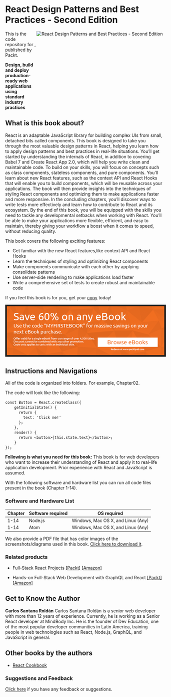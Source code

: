 # React Design Patterns and Best Practices - Second Edition

<a href="https://prod.packtpub.com/in/web-development/react-design-patterns-and-best-practices-second-edition?utm_source=Github&utm_medium=Repository&utm_campaign=9781789530179"><img src="https://prod.packtpub.com/media/catalog/product/cache/a22c7d190d97ca25f5f1089471ab8502/b/1/b11439_mockupcover_0.png" alt="React Design Patterns and Best Practices - Second Edition" height="256px" align="right"></a>


<a href="https://prod.packtpub.com/in/web-development/react-design-patterns-and-best-practices-second-edition?utm_source=github&utm_medium=repository&utm_campaign="><img src="" alt="" height="256px" align="right"></a>

This is the code repository for [](https://prod.packtpub.com/in/web-development/react-design-patterns-and-best-practices-second-edition?utm_source=github&utm_medium=repository&utm_campaign=), published by Packt.

**Design, build and deploy production-ready web applications using standard industry practices**

## What is this book about?
React is an adaptable JavaScript library for building complex UIs from small, detached bits called components. This book is designed to take you through the most valuable design patterns in React, helping you learn how to apply design patterns and best practices in real-life situations.
You’ll get started by understanding the internals of React, in addition to covering Babel 7 and Create React App 2.0, which will help you write clean and maintainable code. To build on your skills, you will focus on concepts such as class components, stateless components, and pure components. You'll learn about new React features, such as the context API and React Hooks that will enable you to build components, which will be reusable across your applications. The book will then provide insights into the techniques of styling React components and optimizing them to make applications faster and more responsive. In the concluding chapters, you’ll discover ways to write tests more effectively and learn how to contribute to React and its ecosystem.
By the end of this book, you will be equipped with the skills you need to tackle any developmental setbacks when working with React. You’ll be able to make your applications more flexible, efficient, and easy to maintain, thereby giving your workflow a boost when it comes to speed, without reducing quality.

This book covers the following exciting features:
* Get familiar with the new React features,like context API and React Hooks
* Learn the techniques of styling and optimizing React components
* Make components communicate with each other by applying consolidate patterns
* Use server-side rendering to make applications load faster
* Write a comprehensive set of tests to create robust and maintainable code

If you feel this book is for you, get your [copy](https://www.amazon.com/dp/1789530172) today!

<a href="https://www.packtpub.com/?utm_source=github&utm_medium=banner&utm_campaign=GitHubBanner"><img src="https://raw.githubusercontent.com/PacktPublishing/GitHub/master/GitHub.png" 
alt="https://www.packtpub.com/" border="5" /></a>

## Instructions and Navigations
All of the code is organized into folders. For example, Chapter02.

The code will look like the following:
```
const Button = React.createClass({
    getInitialState() {
      return {
        text: 'Click me!'
      };
    },
    render() {
      return <button>{this.state.text}</button>;
    }
});
```

**Following is what you need for this book:**
This book is for web developers who want to increase their understanding of React and apply it to real-life application development. Prior experience with React and JavaScript is assumed.

With the following software and hardware list you can run all code files present in the book (Chapter 1-14).
### Software and Hardware List
| Chapter | Software required | OS required |
| --------| ------------------------------------ | ----------------------------------- |
| 1-14    | Node.js           |     Windows, Mac OS X, and Linux (Any) |
| 1-14    | Atom              | Windows, Mac OS X, and Linux (Any) |


We also provide a PDF file that has color images of the screenshots/diagrams used in this book. [Click here to download it](https://www.packtpub.com/sites/default/files/downloads/9781789530179_ColorImages.pdf).

### Related products
* Full-Stack React Projects  [[Packt]](https://prod.packtpub.com/in//web-development/full-stack-react-projects?utm_source=github&utm_medium=repository&utm_campaign=) [[Amazon]](https://www.amazon.com/dp/1788835530)

* Hands-on Full-Stack Web Development with GraphQL and React  [[Packt]](https://prod.packtpub.com/in//web-development/hands-full-stack-web-development-graphql-and-react?utm_source=github&utm_medium=repository&utm_campaign=) [[Amazon]](https://www.amazon.com/dp/1789134528)


## Get to Know the Author
**Carlos Santana Roldán**
Carlos Santana Roldán is a senior web developer with more than 12 years of experience. Currently, he is working as a Senior React developer at MindBody Inc. He is the founder of Dev Education, one of the most popular developer communities in Latin America, training people in web technologies such as React, Node.js, GraphQL, and JavaScript in general.



## Other books by the authors
* [React Cookbook](https://prod.packtpub.com/in//web-development/react-cookbook?utm_source=Github&utm_medium=Repository&utm_campaign=9781783980727)


### Suggestions and Feedback
[Click here](https://docs.google.com/forms/d/e/1FAIpQLSdy7dATC6QmEL81FIUuymZ0Wy9vH1jHkvpY57OiMeKGqib_Ow/viewform) if you have any feedback or suggestions.


